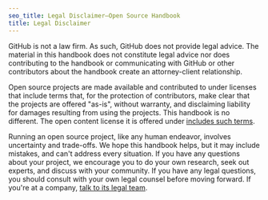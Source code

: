 ```yaml
---
seo_title: Legal Disclaimer—Open Source Handbook
title: Legal Disclaimer
---
```


GitHub is not a law firm. As such, GitHub does not provide legal advice. The material in this handbook does not constitute legal advice nor does contributing to the handbook or communicating with GitHub or other contributors about the handbook create an attorney-client relationship.

Open source projects are made available and contributed to under licenses that include terms that, for the protection of contributors, make clear that the projects are offered "as-is", without warranty, and disclaiming liability for damages resulting from using the projects. This handbook is no different. The open content license it is offered under [includes such terms](https://creativecommons.org/licenses/by/4.0/legalcode#s5).

Running an open source project, like any human endeavor, involves uncertainty and trade-offs. We hope this handbook helps, but it may include mistakes, and can't address every situation. If you have any questions about your project, we encourage you to do your own research, seek out experts, and discuss with your community. If you have any legal questions, you should consult with your own legal counsel before moving forward. If you're at a company, [talk to its legal team](../getting-started/legal/#what-does-my-companys-legal-team-need-to-know).
